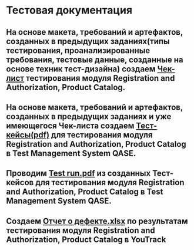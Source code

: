 # Тестовая документация
## На основе макета, требований и артефактов, созданных в предыдущих заданиях(типы тестирования, проанализированные требования, тестовые данные, созданные на основе техник тест-дизайна) создаем [Чек-лист](https://docs.google.com/spreadsheets/d/1h0mrEkqtjpN59FZ-OfDx82ujIMOER-Jzdf153ugreSs/edit#gid=0) тестирования модуля Registration and Authorization, Product Catalog. 
## На основе макета, требований и артефактов, созданных в предыдущих заданиях и уже имеющегося Чек-листа создаем [Тест-кейсы(pdf)](https://github.com/avantiragazzi/docs/files/15214255/default.pdf) для тестирования модуля Registration and Authorization, Product Catalog в Test Management System QASE.
## Проводим [Test run.pdf](https://github.com/avantiragazzi/docs/files/15214257/Test.run.2024.05.04.pdf) из созданных Тест-кейсов для тестирования модуля Registration and Authorization, Product Catalog в Test Management System QASE.
## Создаем [Отчет о дефекте.xlsx](https://github.com/avantiragazzi/docs/files/15214258/default.xlsx) по результатам тестирования модуля Registration and Authorization, Product Catalog в YouTrack

